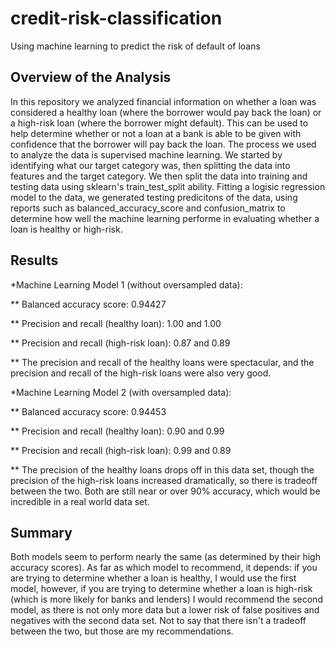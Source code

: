 # credit-risk-classification
Using machine learning to predict the risk of default of loans

## Overview of the Analysis

In this repository we analyzed financial information on whether a loan was considered a healthy loan (where the borrower would pay back the loan) or a high-risk loan (where the borrower might default). This can be used to help determine whether or not a loan at a bank is able to be given with confidence that the borrower will pay back the loan.
The process we used to analyze the data is supervised machine learning. We started by identifying what our target category was, then splitting the data into features and the target category. We then split the data into training and testing data using sklearn's train_test_split ability. Fitting a logisic regression model to the data, we generated testing predicitons of the data, using reports such as balanced_accuracy_score and confusion_matrix to determine how well the machine learning performe in evaluating whether a loan is healthy or high-risk.

## Results
*Machine Learning Model 1 (without oversampled data):

** Balanced accuracy score: 0.94427

** Precision and recall (healthy loan): 1.00 and 1.00

** Precision and recall (high-risk loan): 0.87 and 0.89

** The precision and recall of the healthy loans were spectacular, and the precision and recall of the high-risk loans were also very good.

*Machine Learning Model 2 (with oversampled data):

** Balanced accuracy score: 0.94453

** Precision and recall (healthy loan): 0.90 and 0.99

** Precision and recall (high-risk loan): 0.99 and 0.89

** The precision of the healthy loans drops off in this data set, though the precision of the high-risk loans increased dramatically, so there is tradeoff between the two. Both are still near or over 90% accuracy, which would be incredible in a real world data set.

## Summary
Both models seem to perform nearly the same (as determined by their high accuracy scores). As far as which model to recommend, it depends: if you are trying to determine whether a loan is healthy, I would use the first model, however, if you are trying to determine whether a loan is high-risk (which is more likely for banks and lenders) I would recommend the second model, as there is not only more data but a lower risk of false positives and negatives with the second data set. Not to say that there isn't a tradeoff between the two, but those are my recommendations.
